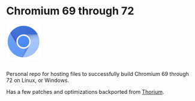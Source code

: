 # Chromium 69 through 72

<img src="https://raw.githubusercontent.com/Alex313031/CR-69-72/main/product_logo_256.png" width="92">

##
Personal repo for hosting files to successfully build Chromium 69 through 72 on Linux, or Windows.

Has a few patches and optimizations backported from [Thorium](https://thorium.rocks/).
